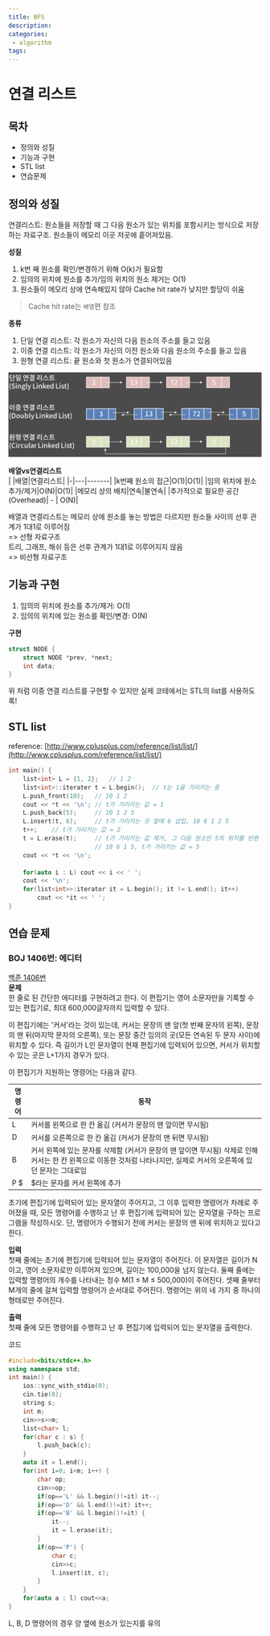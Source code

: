 ```yaml
---
title: BFS
description:
categories:
 - algorithm
tags:
---
```


# 연결 리스트

## 목차
- 정의와 성질
- 기능과 구현
- STL list
- 연습문제

## 정의와 성질

연결리스트: 원소들을 저장할 때 그 다음 원소가 있는 위치를 포함시키는 방식으로 저장하는 자료구조. 원소들이 메모리 이곳 저곳에 흩어져있음.

**성질**  
1. k번 째 원소를 확인/변경하기 위해 O(k)가 필요함
2. 임의의 위치에 원소를 추가/임의 위치의 원소 제거는 O(1)
3. 원소들이 메모리 상에 연속해있지 않아 Cache hit rate가 낮지만 할당이 쉬움
> Cache hit rate는 `배열`편 참조

**종류**
1. 단일 연결 리스트: 각 원소가 자신의 다음 원소의 주소를 들고 있음
2. 이중 연결 리스트: 각 원소가 자신의 이전 원소와 다음 원소의 주소를 들고 있음
3. 원형 연결 리스트: 끝 원소와 첫 원소가 연결되어있음  

<img alt="종류" src="/assets/images/linkedList.png" />  

**배열vs연결리스트**  
| |배열|연결리스트|
|-|---|-------|
|k번째 원소의 접근|O(1)|O(1)|
|임의 위치에 원소 추가/제거|O(N)|O(1)|
|메모리 상의 배치|연속|불연속|
|추가적으로 필요한 공간(Overhead)| - | O(N)|

배열과 연결리스트는 메모리 상에 원소를 놓는 방법은 다르지만 원소들 사이의 선후 관계가 1대1로 이루어짐  
=> 선형 자료구조  
트리, 그래프, 해쉬 등은 선후 관계가 1대1로 이루어지지 않음  
=> 비선형 자료구조

## 기능과 구현
1. 임의의 위치에 원소를 추가/제거: O(1)
2. 임의의 위치에 있는 원소를 확인/변경: O(N)

**구현**
```cpp
struct NODE {
	struct NODE *prev, *next;
	int data;
}
```
위 처럼 이중 연결 리스트를 구현할 수 있지만 실제 코테에서는 STL의 list를 사용하도록!

## STL list
reference: [http://www.cplusplus.com/reference/list/list/](http://www.cplusplus.com/reference/list/list/)

```cpp
int main() {
	list<int> L = {1, 2};	// 1 2
	list<int>::iterater t = L.begin();	// t는 1을 가리키는 중
	L.push_front(10);	// 10 1 2
	cout << *t << '\n';	// t가 가리키는 값 = 1
	L.push_back(5);		// 10 1 2 5
	L.insert(t, 6);		// t가 가리키는 곳 앞에 6 삽입, 10 6 1 2 5
	t++;	// t가 가리키는 값 = 2
	t = L.erase(t);		// t가 가리키는 값 제거, 그 다음 원소인 5의 위치를 반환
						// 10 6 1 5, t가 가리키는 값 = 5
	cout << *t << '\n';
	
	for(auto i : L) cout << i << ' ';
	cout << '\n';
	for(list<int>>:iterator it = L.begin(); it != L.end(); it++)
		cout << *it << ' ';
}
```

## 연습 문제
### BOJ 1406번: 에디터
[백준 1406번](https://www.acmicpc.net/problem/1406)  
**문제**  
한 줄로 된 간단한 에디터를 구현하려고 한다. 이 편집기는 영어 소문자만을 기록할 수 있는 편집기로, 최대 600,000글자까지 입력할 수 있다.

이 편집기에는 '커서'라는 것이 있는데, 커서는 문장의 맨 앞(첫 번째 문자의 왼쪽), 문장의 맨 뒤(마지막 문자의 오른쪽), 또는 문장 중간 임의의 곳(모든 연속된 두 문자 사이)에 위치할 수 있다. 즉 길이가 L인 문자열이 현재 편집기에 입력되어 있으면, 커서가 위치할 수 있는 곳은 L+1가지 경우가 있다.

이 편집기가 지원하는 명령어는 다음과 같다.  

|명령어|동작|  
|--|--|  
|L|커서를 왼쪽으로 한 칸 옮김 (커서가 문장의 맨 앞이면 무시됨)|
|D|커서를 오른쪽으로 한 칸 옮김 (커서가 문장의 맨 뒤면 무시됨)|
|B|커서 왼쪽에 있는 문자를 삭제함 (커서가 문장의 맨 앞이면 무시됨) 삭제로 인해 커서는 한 칸 왼쪽으로 이동한 것처럼 나타나지만, 실제로 커서의 오른쪽에 있던 문자는 그대로임|
|P $| $라는 문자를 커서 왼쪽에 추가|

초기에 편집기에 입력되어 있는 문자열이 주어지고, 그 이후 입력한 명령어가 차례로 주어졌을 때, 모든 명령어를 수행하고 난 후 편집기에 입력되어 있는 문자열을 구하는 프로그램을 작성하시오. 단, 명령어가 수행되기 전에 커서는 문장의 맨 뒤에 위치하고 있다고 한다.

**입력**   
첫째 줄에는 초기에 편집기에 입력되어 있는 문자열이 주어진다. 이 문자열은 길이가 N이고, 영어 소문자로만 이루어져 있으며, 길이는 100,000을 넘지 않는다. 둘째 줄에는 입력할 명령어의 개수를 나타내는 정수 M(1 ≤ M ≤ 500,000)이 주어진다. 셋째 줄부터 M개의 줄에 걸쳐 입력할 명령어가 순서대로 주어진다. 명령어는 위의 네 가지 중 하나의 형태로만 주어진다.

**출력**  
첫째 줄에 모든 명령어를 수행하고 난 후 편집기에 입력되어 있는 문자열을 출력한다.

코드
```cpp
#include<bits/stdc++.h>
using namespace std;
int main() {
    ios::sync_with_stdio(0);
    cin.tie(0);
    string s;
    int m;
    cin>>s>>m;
    list<char> l;
    for(char c : s) {
        l.push_back(c);
    }
    auto it = l.end();
    for(int i=0; i<m; i++) {
        char op;
        cin>>op;
        if(op=='L' && l.begin()!=it) it--;
        if(op=='D' && l.end()!=it) it++;
        if(op=='B' && l.begin()!=it) {
            it--;
            it = l.erase(it);
        }
        if(op=='P') {
            char c;
            cin>>c;
            l.insert(it, c);
        }
    }
    for(auto a : l) cout<<a;
}
```
L, B, D 명령어의 경우 양 옆에 원소가 있는지를 유의